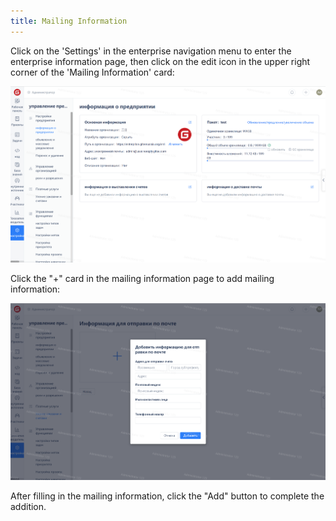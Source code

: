 ```yaml
---
title: Mailing Information
---
```


Click on the 'Settings' in the enterprise navigation menu to enter the enterprise information page, then click on the edit icon in the upper right corner of the 'Mailing Information' card:

![Image Description](../securities/assets/image399.png)

Click the "+" card in the mailing information page to add mailing information:

![Image Description](../securities/assets/image400.png)

After filling in the mailing information, click the "Add" button to complete the addition.